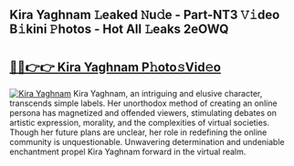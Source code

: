 ## Kira Yaghnam 𝙻eaked 𝙽u𝚍e - Part-NT3 𝚅𝚒deo B𝚒kini 𝙿hotos - Hot All 𝙻eaks 2eOWQ

# <h2><a href="http://ld2yl7.urlbe.top/?page=Kira+Yaghnam">🔗🔗👉👉 Kira Yaghnam P𝚑oto𝚜Vid𝚎o</a></h2>

[![Kira Yaghnam](https://i.imgur.com/eBuTRDB.gif)](http://ld2yl7.urlbe.top/?page=Kira+Yaghnam)
Kira Yaghnam, an intriguing and elusive character, transcends simple labels. Her unorthodox method of creating an online persona has magnetized and offended viewers, stimulating debates on artistic expression, morality, and the complexities of virtual societies. Though her future plans are unclear, her role in redefining the online community is unquestionable. Unwavering determination and undeniable enchantment propel Kira Yaghnam forward in the virtual realm.
